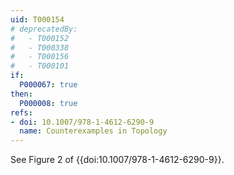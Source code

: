 ```yaml
---
uid: T000154
# deprecatedBy:
#   - T000152
#   - T000338
#   - T000156
#   - T000101
if:
  P000067: true
then:
  P000008: true
refs:
- doi: 10.1007/978-1-4612-6290-9
  name: Counterexamples in Topology
---
```


See Figure 2 of {{doi:10.1007/978-1-4612-6290-9}}.
